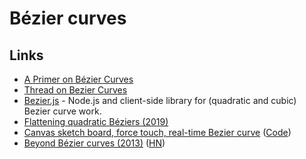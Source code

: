 # Bézier curves

## Links

* [A Primer on Bézier Curves](https://pomax.github.io/bezierinfo/)
* [Thread on Bezier Curves](https://twitter.com/FreyaHolmer/status/1063633408411295744)
* [Bezier.js](https://github.com/Pomax/bezierjs) - Node.js and client-side library for (quadratic and cubic) Bezier curve work.
* [Flattening quadratic Béziers (2019)](https://raphlinus.github.io/graphics/curves/2019/12/23/flatten-quadbez.html)
* [Canvas sketch board, force touch, real-time Bezier curve](https://quietshu.github.io/apple-pencil-safari-api-test/) ([Code](https://github.com/quietshu/apple-pencil-safari-api-test))
* [Beyond Bézier curves (2013)](https://bosker.wordpress.com/2013/11/13/beyond-bezier-curves/) ([HN](https://news.ycombinator.com/item?id=22379969))
